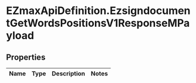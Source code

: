 # EZmaxApiDefinition.EzsigndocumentGetWordsPositionsV1ResponseMPayload

## Properties

Name | Type | Description | Notes
------------ | ------------- | ------------- | -------------


